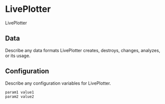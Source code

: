 # LivePlotter

LivePlotter

## Data

Describe any data formats LivePlotter creates, destroys, changes, analyzes, or its usage.




## Configuration

Describe any configuration variables for LivePlotter.

```
param1 value1
param2 value2
```
